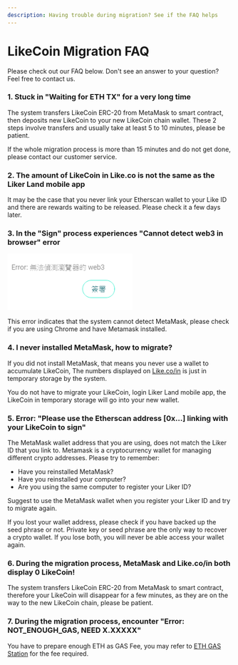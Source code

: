 ```yaml
---
description: Having trouble during migration? See if the FAQ helps
---
```


# LikeCoin Migration FAQ

Please check out our FAQ below. Don't see an answer to your question? Feel free to contact us.

### 1. Stuck in "Waiting for ETH TX" for a very long time

The system transfers LikeCoin ERC-20 from MetaMask to smart contract, then deposits new LikeCoin to your new LikeCoin chain wallet. These 2 steps involve transfers and usually take at least 5 to 10 minutes, please be patient.

If the whole migration process is more than 15 minutes and do not get done, please contact our customer service.

### **2. The amount of LikeCoin in Like.co is not the same as the Liker Land mobile app**

It may be the case that you never link your Etherscan wallet to your Like ID and there are rewards waiting to be released. Please check it a few days later.

### **3.** In the "Sign" process experiences "Cannot detect web3 in browser" error

![](../../../.gitbook/assets/likecoin-migration-faq.png)

This error indicates that the system cannot detect MetaMask, please check if you are using Chrome and have Metamask installed.

### **4. I never installed MetaMask, how to migrate?**

If you did not install MetaMask, that means you never use a wallet to accumulate LikeCoin, The numbers displayed on [Like.co/in](https://like.co/in/) is just in temporary storage by the system.

You do not have to migrate your LikeCoin, login Liker Land mobile app, the LikeCoin in temporary storage will go into your new wallet.

### **5.** Error: "Please use the Etherscan address \[0x...\] linking with your LikeCoin to sign"


The MetaMask wallet address that you are using, does not match the Liker ID that you link to. Metamask is a cryptocurrency wallet for managing different crypto addresses. Please try to remember:

* Have you reinstalled MetaMask?
* Have you reinstalled your computer?
* Are you using the same computer to register your Liker ID?

Suggest to use the MetaMask wallet when you register your Liker ID and try to migrate again.

If you lost your wallet address, please check if you have backed up the seed phrase or not. Private key or seed phrase are the only way to recover a crypto wallet. If you lose both, you will never be able access your wallet again.

### **6. During the migration process, MetaMask and Like.co/in both display 0 LikeCoin!**

The system transfers LikeCoin ERC-20 from MetaMask to smart contract, therefore your LikeCoin will disappear for a few minutes, as they are on the way to the new LikeCoin chain, please be patient.

### 7. During the migration process, encounter "Error: NOT\_ENOUGH\_GAS, NEED X.XXXXX"

You have to prepare enough ETH as GAS Fee, you may refer to [ETH GAS Station](https://ethgasstation.info/) for the fee required.

